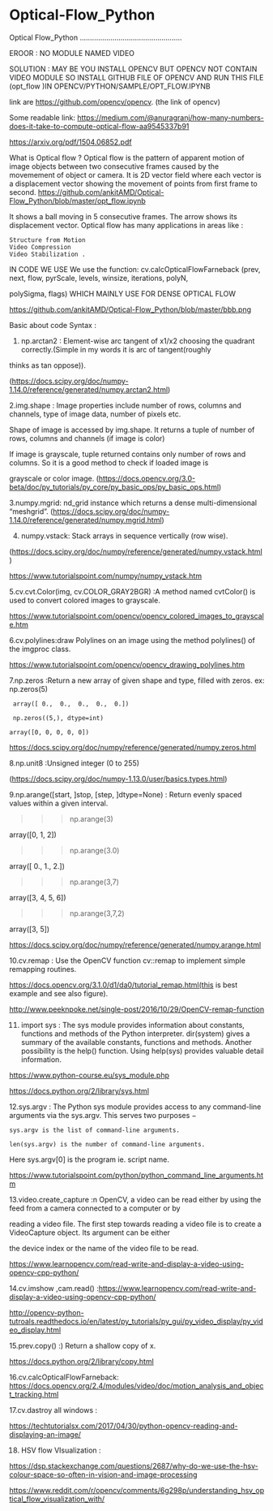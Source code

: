 # Optical-Flow_Python
Optical Flow_Python
..................................................

EROOR  : NO MODULE NAMED VIDEO 

SOLUTION : MAY BE YOU INSTALL OPENCV BUT OPENCV NOT CONTAIN VIDEO MODULE SO INSTALL GITHUB FILE OF OPENCV AND RUN THIS FILE (opt_flow )IN OPENCV/PYTHON/SAMPLE/OPT_FLOW.IPYNB 

link are https://github.com/opencv/opencv. (the link of opencv)

Some readable link: https://medium.com/@anuragranj/how-many-numbers-does-it-take-to-compute-optical-flow-aa9545337b91

https://arxiv.org/pdf/1504.06852.pdf

What is Optical flow ?
Optical flow is the pattern of apparent motion of image objects between two consecutive frames caused by the movemement of object or camera. It is 2D vector field where each vector is a displacement vector showing the movement of points from first frame to second.
                         https://github.com/ankitAMD/Optical-Flow_Python/blob/master/opt_flow.ipynb

It shows a ball moving in 5 consecutive frames. The arrow shows its displacement vector. Optical flow has many applications in areas like :

    Structure from Motion
    Video Compression
    Video Stabilization .
    
 IN CODE WE USE We use the function: cv.calcOpticalFlowFarneback (prev, next, flow, pyrScale, levels, winsize, iterations, polyN, 
 
 polySigma, flags) WHICH MAINLY USE FOR DENSE OPTICAL FLOW
 
https://github.com/ankitAMD/Optical-Flow_Python/blob/master/bbb.png



Basic about code Syntax :
1. np.arctan2 :  Element-wise arc tangent of x1/x2 choosing the quadrant correctly.(Simple in my words it is arc of tangent(roughly  

thinks as tan oppose)).

(https://docs.scipy.org/doc/numpy-1.14.0/reference/generated/numpy.arctan2.html)

2.img.shape : Image properties include number of rows, columns and channels, type of image data, number of pixels etc.

Shape of image is accessed by img.shape. It returns a tuple of number of rows, columns and channels (if image is color)

If image is grayscale, tuple returned contains only number of rows and columns. So it is a good method to check if loaded image is 

grayscale or color image.   (https://docs.opencv.org/3.0-beta/doc/py_tutorials/py_core/py_basic_ops/py_basic_ops.html)

3.numpy.mgrid:  nd_grid instance which returns a dense multi-dimensional “meshgrid”. (https://docs.scipy.org/doc/numpy-1.14.0/reference/generated/numpy.mgrid.html)

4. numpy.vstack:   Stack arrays in sequence vertically (row wise). 

(https://docs.scipy.org/doc/numpy/reference/generated/numpy.vstack.html)

https://www.tutorialspoint.com/numpy/numpy_vstack.htm

5.cv.cvt.Color(img, cv.COLOR_GRAY2BGR) :A method named cvtColor() is used to convert colored images to grayscale.

https://www.tutorialspoint.com/opencv/opencv_colored_images_to_grayscale.htm

6.cv.polylines:draw Polylines on an image using the method polylines() of the imgproc class.  

https://www.tutorialspoint.com/opencv/opencv_drawing_polylines.htm

7.np.zeros :Return a new array of given shape and type, filled with zeros. 
ex:  np.zeros(5)

     array([ 0.,  0.,  0.,  0.,  0.])
     
     np.zeros((5,), dtype=int)

    array([0, 0, 0, 0, 0])

https://docs.scipy.org/doc/numpy/reference/generated/numpy.zeros.html

8.np.unit8 :Unsigned integer (0 to 255)

(https://docs.scipy.org/doc/numpy-1.13.0/user/basics.types.html)

9.np.arange([start, ]stop, [step, ]dtype=None) : Return evenly spaced values within a given interval.

>>> np.arange(3)

array([0, 1, 2])

>>> np.arange(3.0)

array([ 0.,  1.,  2.])

>>> np.arange(3,7)

array([3, 4, 5, 6])

>>> np.arange(3,7,2)

array([3, 5])

https://docs.scipy.org/doc/numpy/reference/generated/numpy.arange.html

10.cv.remap : Use the OpenCV function cv::remap to implement simple remapping routines.

https://docs.opencv.org/3.1.0/d1/da0/tutorial_remap.html(this is best example and see also figure).

http://www.peeknpoke.net/single-post/2016/10/29/OpenCV-remap-function

11. import sys : The sys module provides information about constants, functions and methods of the Python interpreter. dir(system) gives a summary of the available constants, functions and methods. Another possibility is the help() function. Using help(sys) provides valuable detail information.

https://www.python-course.eu/sys_module.php

https://docs.python.org/2/library/sys.html

12.sys.argv : The Python sys module provides access to any command-line arguments via the sys.argv. This serves two purposes −

    sys.argv is the list of command-line arguments.

    len(sys.argv) is the number of command-line arguments.

Here sys.argv[0] is the program ie. script name.

https://www.tutorialspoint.com/python/python_command_line_arguments.htm

13.video.create_capture :n OpenCV, a video can be read either by using the feed from a camera connected to a computer or by 

reading a video file. The first step towards reading a video file is to create a VideoCapture object. Its argument can be either 

the device index or the name of the video file to be read.

https://www.learnopencv.com/read-write-and-display-a-video-using-opencv-cpp-python/

14.cv.imshow ,cam.read() :https://www.learnopencv.com/read-write-and-display-a-video-using-opencv-cpp-python/

http://opencv-python-tutroals.readthedocs.io/en/latest/py_tutorials/py_gui/py_video_display/py_video_display.html

15.prev.copy() :)     Return a shallow copy of x.

https://docs.python.org/2/library/copy.html

16.cv.calcOpticalFlowFarneback: https://docs.opencv.org/2.4/modules/video/doc/motion_analysis_and_object_tracking.html

17.cv.dastroy all windows :

https://techtutorialsx.com/2017/04/30/python-opencv-reading-and-displaying-an-image/
    

18. HSV flow VIsualization :

https://dsp.stackexchange.com/questions/2687/why-do-we-use-the-hsv-colour-space-so-often-in-vision-and-image-processing

https://www.reddit.com/r/opencv/comments/6g298p/understanding_hsv_optical_flow_visualization_with/















































